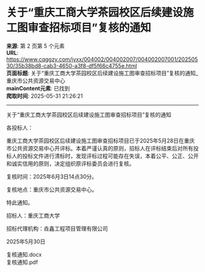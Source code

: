 # 关于“重庆工商大学茶园校区后续建设施工图审查招标项目”复核的通知

**来源**: 第 2 页第 5 个元素  
**URL**: https://www.cqggzy.com/jyxx/004002/004002007/004002007001/20250530/35b38bd8-cab3-4650-a3f8-df5f66c4755e.html  
**页面标题**: 关于“重庆工商大学茶园校区后续建设施工图审查招标项目”复核的通知_重庆市公共资源交易中心  
**mainContent元素**: 已找到  
**爬取时间**: 2025-05-31 21:26:21

---

关于“重庆工商大学茶园校区后续建设施工图审查招标项目”复核的通知

各投标人：

重庆工商大学茶园校区后续建设施工图审查招标项目已于2025年5月28日在重庆市公共资源交易中心开评标。本着严谨认真的原则，招标人在评标结束后对所有投标人的投标文件进行清标时，发现评标过程可能存在失误，本着公平、公正、公开和诚实信用的原则，决定组织原评标委员会进行复核。

复核时间：2025年6月3日14点30分。

复核地点：重庆市公共资源交易中心。

特此通知。

招标人：重庆工商大学

招标代理机构：垚鑫工程项目管理有限公司

2025年5月30日

  
  
  
复核通知.docx    
复核通知.pdf    


